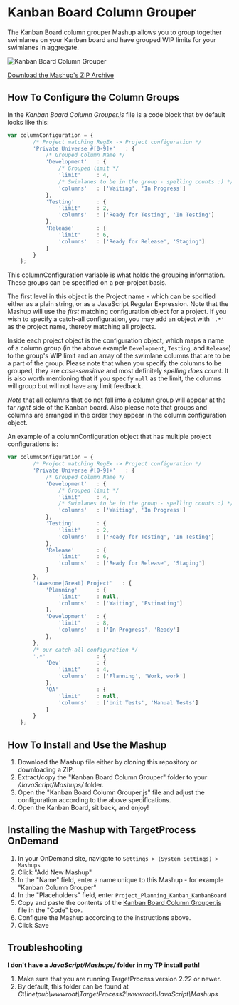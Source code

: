 Kanban Board Column Grouper
===========================

The Kanban Board column grouper Mashup allows you to group together 
swimlanes on your Kanban board and have grouped WIP limits for your 
swimlanes in aggregate.

![Kanban Board Column Grouper](https://raw.github.com/TargetProcess/MashupsLibrary/master/Kanban%20Board%20Column%20Grouper/screenshot.png)


[Download the Mashup's ZIP Archive](https://github.com/downloads/TargetProcess/MashupsLibrary/Kanban%20Board%20Column%20Grouper.zip)


How To Configure the Column Groups
----------------------------------

In the _Kanban Board Column Grouper.js_ file is a code block that by default looks
like this: 

```javascript
var columnConfiguration = {
        /* Project matching RegEx -> Project configuration */
        'Private Universe #[0-9]+'   : {
            /* Grouped Column Name */
            'Development'   : {
                /* Grouped limit */
                'limit'     : 4,
                /* Swimlanes to be in the group - spelling counts :) */
                'columns'   : ['Waiting', 'In Progress']
            },
            'Testing'       : {
                'limit'     : 2,
                'columns'   : ['Ready for Testing', 'In Testing']
            },
            'Release'       : {
                'limit'     : 6,
                'columns'   : ['Ready for Release', 'Staging']
            }
        }
	};
```

This columnConfiguration variable is what holds the grouping information.  These groups 
can be specified on a per-project basis.

The first level in this object is the Project name - which can be spcified either as a 
plain string, or as a JavaScript Regular Expression.  Note that the Mashup will use the 
_first_ matching configuration object for a project.  If you wish to specify a catch-all 
configuration, you may add an object with ``'.*'`` as the project name, thereby matching all 
projects.

Inside each project object is the configuration object, which maps a name of a column 
group (in the above example `Development`, `Testing`, and `Release`) to the group's 
WIP limit and an array of the swimlane columns that are to be a part of the group.  Please 
note that when you specify the columns to be grouped, they are *case-sensitive* and most definitely 
*spelling does count*.  It is also worth mentioning that if you specify `null` as the limit, 
the columns will group but will not have any limit feedback.

*Note* that all columns that do not fall into a column group will appear at the far _right_ 
side of the Kanban board.  Also please note that groups and columns are arranged in the order 
they appear in the column configuration object.

An example of a columnConfiguration object that has multiple project configurations is:

```javascript
var columnConfiguration = {
        /* Project matching RegEx -> Project configuration */
        'Private Universe #[0-9]+'   : {
            /* Grouped Column Name */
            'Development'   : {
                /* Grouped limit */
                'limit'     : 4,
                /* Swimlanes to be in the group - spelling counts :) */
                'columns'   : ['Waiting', 'In Progress']
            },
            'Testing'       : {
                'limit'     : 2,
                'columns'   : ['Ready for Testing', 'In Testing']
            },
            'Release'       : {
                'limit'     : 6,
                'columns'   : ['Ready for Release', 'Staging']
            }
        },
        '(Awesome|Great) Project'   : {
            'Planning'      : {
                'limit'     : null,
                'columns'   : ['Waiting', 'Estimating']
            },
            'Development'   : {
                'limit'     : 8,
                'columns'   : ['In Progress', 'Ready']
            },
        },
        /* our catch-all configuration */
        '.*'                : {
            'Dev'           : {
                'limit'     : 4,
                'columns'   : ['Planning', 'Work, work']
            },
            'QA'            : {
                'limit'     : null,
                'columns'   : ['Unit Tests', 'Manual Tests']
            }
        }
	};
```


How To Install and Use the Mashup
---------------------------------

1. Download the Mashup file either by cloning this repository or
   downloading a ZIP.
2. Extract/copy the "Kanban Board Column Grouper" folder to your 
   _<TargetProcess Install Path>/JavaScript/Mashups/_ folder.
3. Open the "Kanban Board Column Grouper.js" file and adjust the 
   configuration according to the above specifications.
4. Open the Kanban Board, sit back, and enjoy!


Installing the Mashup with TargetProcess OnDemand
-------------------------------------------------

1. In your OnDemand site, navigate to ```Settings > (System Settings) > Mashups```
2. Click "Add New Mashup"
3. In the "Name" field, enter a name unique to this Mashup - for example "Kanban Column Grouper"
4. In the "Placeholders" field, enter ```Project_Planning_Kanban_KanbanBoard```
5. Copy and paste the contents of the [Kanban Board Column Grouper.js](https://raw.github.com/TargetProcess/MashupsLibrary/master/Kanban%20Board%20Column%20Grouper/KanbanBoardColumnGrouper.js) file in the "Code" box.
6. Configure the Mashup according to the instructions above.
7. Click Save


Troubleshooting
---------------

**I don't have a _JavaScript/Mashups/_ folder in my TP install path!**

1. Make sure that you are running TargetProcess version 2.22 or newer.
2. By default, this folder can be found at _C:\inetpub\wwwroot\TargetProcess2\wwwroot\JavaScript\Mashups_
